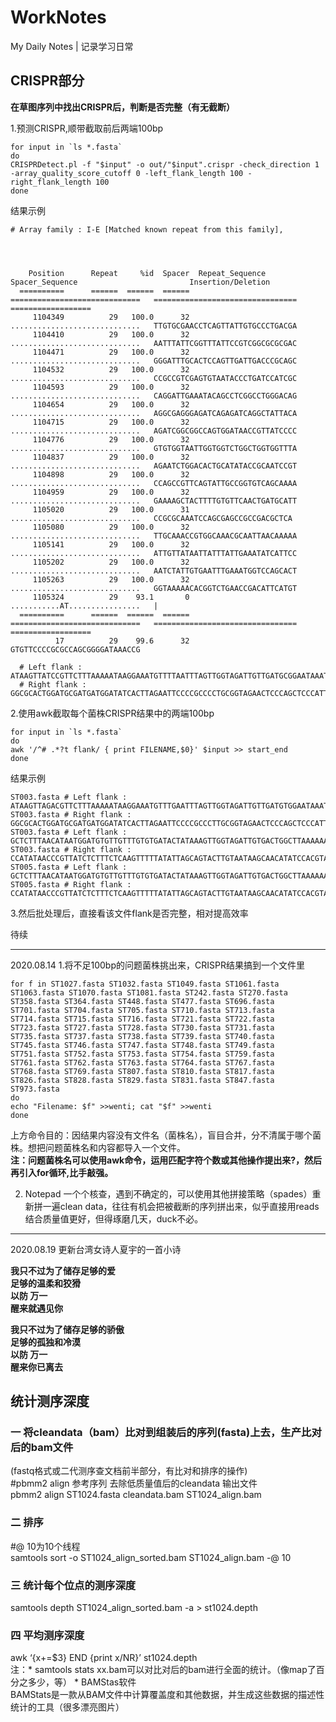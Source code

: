 # WorkNotes
My Daily Notes | 记录学习日常

## CRISPR部分

**在草图序列中找出CRISPR后，判断是否完整（有无截断）**

1.预测CRISPR,顺带截取前后两端100bp
```
for input in `ls *.fasta`
do
CRISPRDetect.pl -f "$input" -o out/"$input".crispr -check_direction 1 -array_quality_score_cutoff 0 -left_flank_length 100 -right_flank_length 100
done
```
  结果示例
```
# Array family : I-E [Matched known repeat from this family],   

  
 
  
    Position      Repeat     %id  Spacer  Repeat_Sequence                 Spacer_Sequence                         Insertion/Deletion
  ==========      ======  ======  ======  =============================   ================================        ==================
     1104349          29   100.0      32  .............................   TTGTGCGAACCTCAGTTATTGTGCCCTGACGA        
     1104410          29   100.0      32  .............................   AATTTATTCGGTTTATTCCGTCGGCGCGCGAC        
     1104471          29   100.0      32  .............................   GGGATTTGCACTCCAGTTGATTGACCCGCAGC        
     1104532          29   100.0      32  .............................   CCGCCGTCGAGTGTAATACCCTGATCCATCGC        
     1104593          29   100.0      32  .............................   CAGGATTGAAATACAGCCTCGGCCTGGGACAG        
     1104654          29   100.0      32  .............................   AGGCGAGGGAGATCAGAGATCAGGCTATTACA        
     1104715          29   100.0      32  .............................   AGATCGGCGGCCAGTGGATAACCGTTATCCCC        
     1104776          29   100.0      32  .............................   GTGTGGTAATTGGTGGTCTGGCTGGTGGTTTA        
     1104837          29   100.0      32  .............................   AGAATCTGGACACTGCATATACCGCAATCCGT        
     1104898          29   100.0      32  .............................   CCAGCCGTTCAGTATTGCCGGTGTCAGCAAAA        
     1104959          29   100.0      32  .............................   GAAAAGCTACTTTTGTGTTCAACTGATGCATT        
     1105020          29   100.0      31  .............................   CCGCGCAAATCCAGCGAGCCGCCGACGCTCA         
     1105080          29   100.0      32  .............................   TTGCAAACCGTGGCAAACGCAATTAACAAAAA        
     1105141          29   100.0      32  .............................   ATTGTTATAATTATTTATTGAAATATCATTCC        
     1105202          29   100.0      32  .............................   AATCTATTGTGAATTTGAAATGGTCCAGCACT        
     1105263          29   100.0      32  .............................   GGTAAAAACACGGTCTGAACCGACATTCATGT        
     1105324          29    93.1       0  ...........AT................   |                                       
  ==========      ======  ======  ======  =============================   ================================        ==================
          17          29    99.6      32  GTGTTCCCCGCGCCAGCGGGGATAAACCG                                                  
  
  # Left flank :   ATAAGTTATCCGTTCTTTAAAAATAAGGAAATGTTTTAATTTAGTTGGTAGATTGTTGATGCGGAATAAATTTGTTTAAAAACAGTTATGTATGCTTAGT
  # Right flank :  GGCGCACTGGATGCGATGATGGATATCACTTAGAATTCCCCGCCCCTGCGGTAGAACTCCCAGCTCCCATTTTCAAACCCATCAAGACGCCTTCGCCAGC
```
2.使用awk截取每个菌株CRISPR结果中的两端100bp
```
for input in `ls *.fasta`
do
awk '/^# .*?t flank/ { print FILENAME,$0}' $input >> start_end
done
```
  结果示例
```
ST003.fasta # Left flank :   ATAAGTTAGACGTTCTTTAAAAATAAGGAAATGTTTGAATTTAGTTGGTAGATTGTTGATGTGGAATAAATTTGTTTAAAAACAGATATGTATGCTTAGT
ST003.fasta # Right flank :  GGCGCACTGGATGCGATGATGGATATCACTTAGAATTCCCCGCCCTTGCGGTAGAACTCCCAGCTCCCATTTTCAAACCCATCAAGACGCCTTCGCCAGC
ST003.fasta # Left flank :   GCTCTTTAACATAATGGATGTGTTGTTTGTGTGATACTATAAAGTTGGTAGATTGTGACTGGCTTAAAAAATCATTAATTAATAATAGGTTATGTTTACA
ST003.fasta # Right flank :  CCATATAACCCGTTATCTCTTTCTCAAGTTTTTATATTAGCAGTACTTGTAATAAGCAACATATCCACGTAACACCTCATGTTCAAAATAGTTCTCCATG
ST005.fasta # Left flank :   GCTCTTTAACATAATGGATGTGTTGTTTGTGTGATACTATAAAGTTGGTAGATTGTGACTGGCTTAAAAAATCATTAATTAATAATAGGTTATGTTTACA
ST005.fasta # Right flank :  CCATATAACCCGTTATCTCTTTCTCAAGTTTTTATATTAGCAGTACTTGTAATAAGCAACATATCCACGTAACACCTCATGTTCAAAATAGTTCTCCATG
```
3.然后批处理后，直接看该文件flank是否完整，相对提高效率

待续

----------------------------------------------------------------------------------------------------------------------------------------
2020.08.14
1.将不足100bp的问题菌株挑出来，CRISPR结果搞到一个文件里 
```
for f in ST1027.fasta ST1032.fasta ST1049.fasta ST1061.fasta ST1063.fasta ST1070.fasta ST1081.fasta ST242.fasta ST270.fasta ST358.fasta ST364.fasta ST448.fasta ST477.fasta ST696.fasta ST701.fasta ST704.fasta ST705.fasta ST710.fasta ST713.fasta ST714.fasta ST715.fasta ST716.fasta ST721.fasta ST722.fasta ST723.fasta ST727.fasta ST728.fasta ST730.fasta ST731.fasta ST735.fasta ST737.fasta ST738.fasta ST739.fasta ST740.fasta ST745.fasta ST746.fasta ST747.fasta ST748.fasta ST749.fasta ST751.fasta ST752.fasta ST753.fasta ST754.fasta ST759.fasta ST761.fasta ST762.fasta ST763.fasta ST764.fasta ST767.fasta ST768.fasta ST769.fasta ST807.fasta ST810.fasta ST817.fasta ST826.fasta ST828.fasta ST829.fasta ST831.fasta ST847.fasta ST973.fasta
do
echo "Filename: $f" >>wenti; cat "$f" >>wenti
done
```
上方命令目的：因结果内容没有文件名（菌株名），盲目合并，分不清属于哪个菌株。想把问题菌株名和内容都导入一个文件。  
**注：问题菌株名可以使用awk命令，运用匹配字符个数或其他操作提出来?，然后再引入for循环,比手敲强。**   

2. Notepad 一个个核查，遇到不确定的，可以使用其他拼接策略（spades）重新拼一遍clean data，往往有机会把被截断的序列拼出来，似乎直接用reads结合质量值更好，但得琢磨几天，duck不必。

----------------------------------------------------------------------------------------------------------------------------------------
2020.08.19
更新台湾女诗人夏宇的一首小诗

**我只不过为了储存足够的爱  
足够的温柔和狡猾  
以防 万一  
醒来就遇见你**

**我只不过为了储存足够的骄傲  
足够的孤独和冷漠  
以防 万一  
醒来你已离去**


## 统计测序深度

### 一 将cleandata（bam）比对到组装后的序列(fasta)上去，生产比对后的bam文件  
(fastq格式或二代测序查文档前半部分，有比对和排序的操作)  
#pbmm2 align 参考序列 去除低质量值后的cleandata 输出文件  
pbmm2 align ST1024.fasta cleandata.bam ST1024_align.bam  
### 二 排序   
#@ 10为10个线程  
samtools sort -o ST1024_align_sorted.bam ST1024_align.bam -@ 10  
### 三 统计每个位点的测序深度  
samtools depth ST1024_align_sorted.bam -a > st1024.depth  
### 四 平均测序深度  
awk ‘{x+=$3} END {print x/NR}’ st1024.depth  
注：* samtools stats xx.bam可以对比对后的bam进行全面的统计。（像map了百分之多少，等） 
    *  BAMStas软件  
       BAMStats是一款从BAM文件中计算覆盖度和其他数据，并生成这些数据的描述性统计的工具（很多漂亮图片）  


